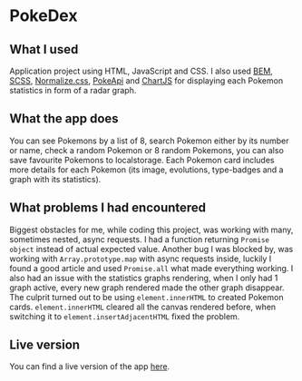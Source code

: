 # PokeDex

## What I used
Application project using HTML, JavaScript and CSS. I also used [BEM](https://en.bem.info/), [SCSS](https://sass-lang.com/), [Normalize.css](https://necolas.github.io/normalize.css/), [PokeApi](https://pokeapi.co/) and [ChartJS](https://www.chartjs.org/) for displaying each Pokemon statistics in form of a radar graph.

## What the app does
You can see Pokemons by a list of 8, search Pokemon either by its number or name, check a random Pokemon or 8 random Pokemons, you can also save favourite Pokemons to localstorage. Each Pokemon card includes more details for each Pokemon (its image, evolutions, type-badges and a graph with its statistics).

## What problems I had encountered
Biggest obstacles for me, while coding this project, was working with many, sometimes nested, async requests. I had a function returning `Promise object` instead of actual expected value.
Another bug I was blocked by, was working with `Array.prototype.map` with async requests inside, luckily I found a good article and used `Promise.all` what made everything working.
I also had an issue with the statistics graphs rendering, when I only had 1 graph active, every new graph rendered made the other graph disappear. The culprit turned out to be using `element.innerHTML` to created Pokemon cards.
`element.innerHTML` cleared all the canvas rendered before, when switching it to `element.insertAdjacentHTML` fixed the problem.

## Live version
You can find a live version of the app [here](https://tz-fn.github.io/PokeDex/).
